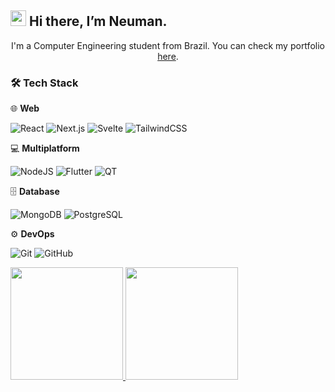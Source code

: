 ## <img src="https://media.giphy.com/media/hvRJCLFzcasrR4ia7z/giphy.gif" width="25px"> Hi there, I’m Neuman. 

<p align="center">I'm a Computer Engineering student from Brazil. You can check my portfolio <a href="https://neumanf.github.io/">here</a>.</p>

### 🛠 Tech Stack

🌐 **Web**

  ![React](https://img.shields.io/badge/React-blue?style=for-the-badge&logo=React)
  ![Next.js](https://img.shields.io/badge/Next.js-black?style=for-the-badge&logo=next.js)
  ![Svelte](https://img.shields.io/badge/Svelte-orange?style=for-the-badge&logo=Svelte)
  ![TailwindCSS](https://img.shields.io/badge/TailwindCSS-blue?style=for-the-badge&logo=Tailwind+CSS)

💻 **Multiplatform**

  ![NodeJS](https://img.shields.io/badge/NodeJS-green?style=for-the-badge&logo=node.js)
  ![Flutter](https://img.shields.io/badge/Flutter-blue?style=for-the-badge&logo=flutter)
  ![QT](https://img.shields.io/badge/QT-green?style=for-the-badge&logo=QT&logoColor=white)

🗄️ **Database**

  ![MongoDB](https://img.shields.io/badge/MongoDB-green?style=for-the-badge&logo=MongoDB)
  ![PostgreSQL](https://img.shields.io/badge/PostgreSQL-white?style=for-the-badge&logo=PostgreSQL&color=00c0ff)

⚙️ **DevOps**

  ![Git](https://img.shields.io/badge/Git-orange?style=for-the-badge&logo=git)
  ![GitHub](https://img.shields.io/badge/GitHub-black?style=for-the-badge&logo=github)
  

<a href="https://github.com/neumanf">
<img height="180em" src="https://github-readme-stats.vercel.app/api?username=neumanf&theme=buefy&show_icons=true&include_all_commits=true" />
<img height="180em" src="https://github-readme-stats.vercel.app/api/top-langs/?username=neumanf&theme=buefy&layout=compact" />
</a>
